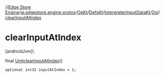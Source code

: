 //[Edge Store Engine](../../../../../../index.md)/[ai.edgestore.engine.protos](../../../../index.md)/[OpKt](../../../index.md)/[DefsKt](../../index.md)/[InterpreterInputDataKt](../index.md)/[Dsl](index.md)/[clearInputAtIndex](clear-input-at-index.md)

# clearInputAtIndex

[androidJvm]\

final [Unit](https://kotlinlang.org/api/latest/jvm/stdlib/kotlin/-unit/index.html)[clearInputAtIndex](clear-input-at-index.md)()

<code>optional int32 inputAtIndex = 1;</code>
